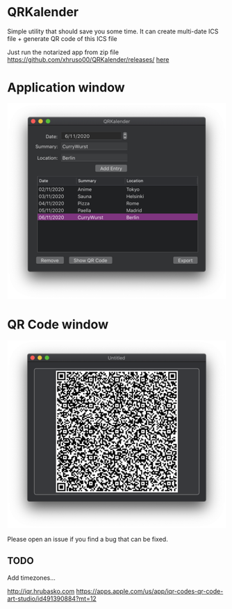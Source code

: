 # QRKalender
Simple utility that should save you some time. 
It can create multi-date ICS file + generate QR code of this ICS file


Just run the notarized app from zip file https://github.com/xhruso00/QRKalender/releases/ [here](https://github.com/xhruso00/QRKalender/releases/tag/1.0)

# Application window
![](https://github.com/xhruso00/QRKalender/raw/main/Images/main-window.png)

# QR Code window
![](https://github.com/xhruso00/QRKalender/raw/main/Images/qr-window.png)

Please open an issue if you find a bug that can be fixed.

## TODO
Add timezones...



http://iqr.hrubasko.com 
https://apps.apple.com/us/app/iqr-codes-qr-code-art-studio/id491390884?mt=12
